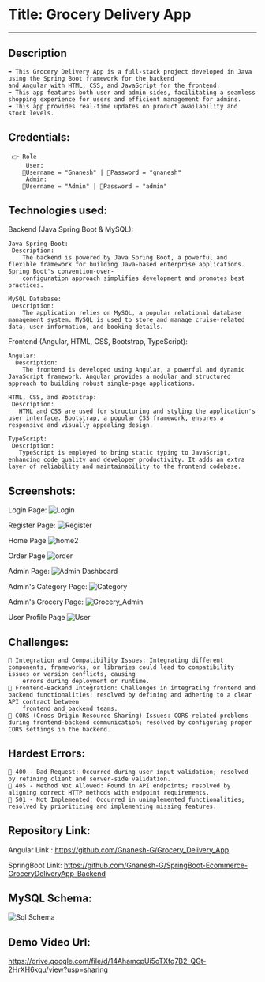 # Title: Grocery Delivery App
---------------------------

Description
------------

    ➡️ This Grocery Delivery App is a full-stack project developed in Java using the Spring Boot framework for the backend
    and Angular with HTML, CSS, and JavaScript for the frontend. 
    ➡️ This app features both user and admin sides, facilitating a seamless shopping experience for users and efficient management for admins.
    ➡️ This app provides real-time updates on product availability and stock levels. 


Credentials:
------------
     👉 Role 
         User:
        📧Username = "Gnanesh" | 🔐Password = "gnanesh"
         Admin:
        📧Username = "Admin" | 🔐Password = "admin"
        
Technologies used:
------------------
Backend (Java Spring Boot & MySQL):

    Java Spring Boot:
     Description:
        The backend is powered by Java Spring Boot, a powerful and flexible framework for building Java-based enterprise applications. Spring Boot's convention-over- 
        configuration approach simplifies development and promotes best practices.
        
    MySQL Database:
     Description:
        The application relies on MySQL, a popular relational database management system. MySQL is used to store and manage cruise-related data, user information, and booking details.

Frontend (Angular, HTML, CSS, Bootstrap, TypeScript):
           
    Angular:
      Description:
        The frontend is developed using Angular, a powerful and dynamic JavaScript framework. Angular provides a modular and structured approach to building robust single-page applications.
        
    HTML, CSS, and Bootstrap:
     Description:
       HTML and CSS are used for structuring and styling the application's user interface. Bootstrap, a popular CSS framework, ensures a responsive and visually appealing design.
       
    TypeScript:
     Description:
       TypeScript is employed to bring static typing to JavaScript, enhancing code quality and developer productivity. It adds an extra layer of reliability and maintainability to the frontend codebase.

Screenshots:
------------
Login Page:
![Login](https://github.com/Gnanesh-G/SpringBoot-Ecommerce-GroceryDeliveryApp-Backend/assets/145537622/8b47cffe-2c07-4de6-9260-188e29dac131)

Register Page:
![Register](https://github.com/Gnanesh-G/SpringBoot-Ecommerce-GroceryDeliveryApp-Backend/assets/145537622/88a5e8d9-6736-4980-bada-8ad43e8e84e2)

Home Page
![home2](https://github.com/Gnanesh-G/SpringBoot-Ecommerce-GroceryDeliveryApp-Backend/assets/145537622/ea3d3e43-d6d5-4082-925b-dfc1e3a61dc9)

Order Page
![order](https://github.com/Gnanesh-G/SpringBoot-Ecommerce-GroceryDeliveryApp-Backend/assets/145537622/580c2710-c15a-48c8-8306-743f70b95e02)

Admin Page:
![Admin Dashboard](https://github.com/Gnanesh-G/SpringBoot-Ecommerce-GroceryDeliveryApp-Backend/assets/145537622/bee4dd98-dee3-4e85-9c7c-b9732e58bf4f)

Admin's Category Page:
![Category](https://github.com/Gnanesh-G/SpringBoot-Ecommerce-GroceryDeliveryApp-Backend/assets/145537622/2bdc4988-188f-4cee-8c21-8ea921beea4d)

Admin's Grocery Page:
![Grocery_Admin](https://github.com/Gnanesh-G/SpringBoot-Ecommerce-GroceryDeliveryApp-Backend/assets/145537622/85d459df-4a14-42e6-bae3-a612926ab12a)

User Profile Page
![User](https://github.com/Gnanesh-G/SpringBoot-Ecommerce-GroceryDeliveryApp-Backend/assets/145537622/47bb7e90-97ec-4c1c-aef0-08c73d35afaa)


Challenges:
-----------

    🔴 Integration and Compatibility Issues: Integrating different components, frameworks, or libraries could lead to compatibility issues or version conflicts, causing 
        errors during deployment or runtime.
    🔴 Frontend-Backend Integration: Challenges in integrating frontend and backend functionalities; resolved by defining and adhering to a clear API contract between 
        frontend and backend teams.
    🔴 CORS (Cross-Origin Resource Sharing) Issues: CORS-related problems during frontend-backend communication; resolved by configuring proper CORS settings in the backend.
    
Hardest Errors:
--------------

    🚩 400 - Bad Request: Occurred during user input validation; resolved by refining client and server-side validation.
    🚩 405 - Method Not Allowed: Found in API endpoints; resolved by aligning correct HTTP methods with endpoint requirements.
    🚩 501 - Not Implemented: Occurred in unimplemented functionalities; resolved by prioritizing and implementing missing features.

Repository Link:
----------------
               
Angular Link   : https://github.com/Gnanesh-G/Grocery_Delivery_App 
        
SpringBoot Link: https://github.com/Gnanesh-G/SpringBoot-Ecommerce-GroceryDeliveryApp-Backend


MySQL Schema:
------------

![Sql Schema](https://github.com/Gnanesh-G/SpringBoot-Ecommerce-GroceryDeliveryApp-Backend/assets/145537622/9b15b750-5f22-4aa2-9324-69e6599e5586)

Demo Video Url:
---------------
https://drive.google.com/file/d/14AhamcpUi5oTXfq7B2-QGt-2HrXH6kqu/view?usp=sharing
